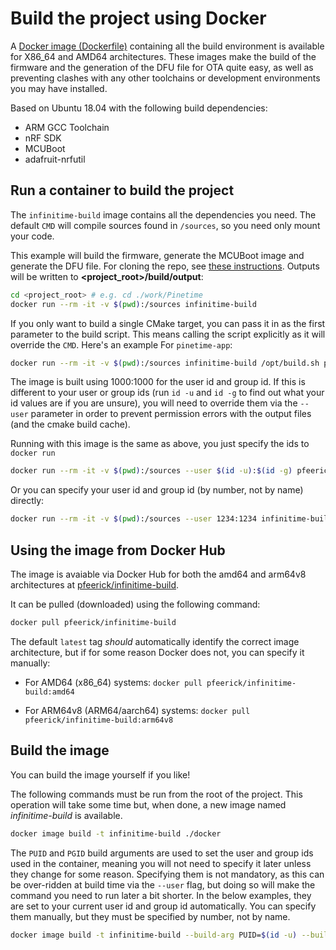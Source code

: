 # Build the project using Docker

A [Docker image (Dockerfile)](../docker) containing all the build environment is available for X86_64 and AMD64 architectures. These images make the build of the firmware and the generation of the DFU file for OTA quite easy, as well as preventing clashes with any other toolchains or development environments you may have installed.

Based on Ubuntu 18.04 with the following build dependencies:

* ARM GCC Toolchain
* nRF SDK
* MCUBoot
* adafruit-nrfutil

## Run a container to build the project

The `infinitime-build` image contains all the dependencies you need. The default `CMD` will compile sources found in `/sources`, so you need only mount your code. 

This example will build the firmware, generate the MCUBoot image and generate the DFU file. For cloning the repo, see [these instructions](../doc/buildAndProgram.md#clone-the-repo). Outputs will be written to **<project_root>/build/output**:

```bash
cd <project_root> # e.g. cd ./work/Pinetime
docker run --rm -it -v $(pwd):/sources infinitime-build
```

If you only want to build a single CMake target, you can pass it in as the first parameter to the build script. This means calling the script explicitly as it will override the `CMD`. Here's an example For `pinetime-app`:

```bash
docker run --rm -it -v $(pwd):/sources infinitime-build /opt/build.sh pinetime-app
```

The image is built using 1000:1000 for the user id and group id. If this is different to your user or group ids (run `id -u` and `id -g` to find out what your id values are if you are unsure), you will need to override them via the `--user` parameter in order to prevent permission errors with the output files (and the cmake build cache).

Running with this image is the same as above, you just specify the ids to `docker run`

```bash
docker run --rm -it -v $(pwd):/sources --user $(id -u):$(id -g) pfeerick/infinitime-build
```

Or you can specify your user id and group id (by number, not by name) directly:

```bash
docker run --rm -it -v $(pwd):/sources --user 1234:1234 infinitime-build
```

## Using the image from Docker Hub

The image is avaiable via Docker Hub for both the amd64 and arm64v8 architectures at [pfeerick/infinitime-build](https://hub.docker.com/repository/docker/pfeerick/infinitime-build).

It can be pulled (downloaded) using the following command:

```bash
docker pull pfeerick/infinitime-build
```

The default `latest` tag *should* automatically identify the correct image architecture, but if for some reason Docker does not, you can specify it manually:

* For AMD64 (x86_64) systems: `docker pull pfeerick/infinitime-build:amd64`

* For ARM64v8 (ARM64/aarch64) systems: `docker pull pfeerick/infinitime-build:arm64v8`

## Build the image

You can build the image yourself if you like!

The following commands must be run from the root of the project. This operation will take some time but, when done, a new image named *infinitime-build* is available.

```bash
docker image build -t infinitime-build ./docker
```

The `PUID` and `PGID` build arguments are used to set the user and group ids used in the container, meaning you will not need to specify it later unless they change for some reason. Specifying them is not mandatory, as this can be over-ridden at build time via the `--user` flag, but doing so will make the command you need to run later a bit shorter. In the below examples, they are set to your current user id and group id automatically. You can specify them manually, but they must be specified by number, not by name.

```bash
docker image build -t infinitime-build --build-arg PUID=$(id -u) --build-arg PGID=$(id -g) ./docker
```
